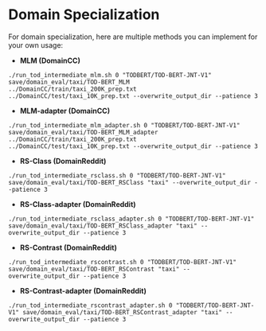 # Domain Specialization

For domain specialization, here are multiple methods you can implement for your own usage:

- **MLM (DomainCC)**
```
./run_tod_intermediate_mlm.sh 0 "TODBERT/TOD-BERT-JNT-V1" save/domain_eval/taxi/TOD-BERT_MLM ../DomainCC/train/taxi_200K_prep.txt ../DomainCC/test/taxi_10K_prep.txt --overwrite_output_dir --patience 3
```

- **MLM-adapter (DomainCC)**

```
./run_tod_intermediate_mlm_adapter.sh 0 "TODBERT/TOD-BERT-JNT-V1" save/domain_eval/taxi/TOD-BERT_MLM_adapter ../DomainCC/train/taxi_200K_prep.txt ../DomainCC/test/taxi_10K_prep.txt --overwrite_output_dir --patience 3
```

- **RS-Class (DomainReddit)**
```
./run_tod_intermediate_rsclass.sh 0 "TODBERT/TOD-BERT-JNT-V1" save/domain_eval/taxi/TOD-BERT_RSClass "taxi" --overwrite_output_dir --patience 3
```

- **RS-Class-adapter (DomainReddit)**
```
./run_tod_intermediate_rsclass_adapter.sh 0 "TODBERT/TOD-BERT-JNT-V1" save/domain_eval/taxi/TOD-BERT_RSClass_adapter "taxi" --overwrite_output_dir --patience 3
```

- **RS-Contrast (DomainReddit)**
```
./run_tod_intermediate_rscontrast.sh 0 "TODBERT/TOD-BERT-JNT-V1" save/domain_eval/taxi/TOD-BERT_RSContrast "taxi" --overwrite_output_dir --patience 3
```

- **RS-Contrast-adapter (DomainReddit)**
```
./run_tod_intermediate_rscontrast_adapter.sh 0 "TODBERT/TOD-BERT-JNT-V1" save/domain_eval/taxi/TOD-BERT_RSContrast_adapter "taxi" --overwrite_output_dir --patience 3
```

